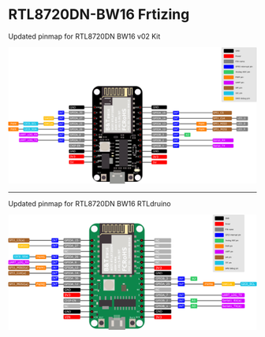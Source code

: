 # RTL8720DN-BW16 Frtizing

Updated pinmap for RTL8720DN BW16 v02 Kit

![BW16v02](https://github.com/S10143806H/RTL8720DN-BW16/blob/main/BW16%20v02%20(RTL8720DN)/graphics/BW16%20v02%20Pinmap.png)

---

Updated pinmap for RTL8720DN BW16 RTLdruino

![Rtlduino%20pinmap%20arduino.png](https://github.com/S10143806H/RTL8720DN-BW16/blob/main/BW16%20(RTL8720DN)/graphics/new%20drawings/Rtlduino%20pinmap%20arduino.png)
